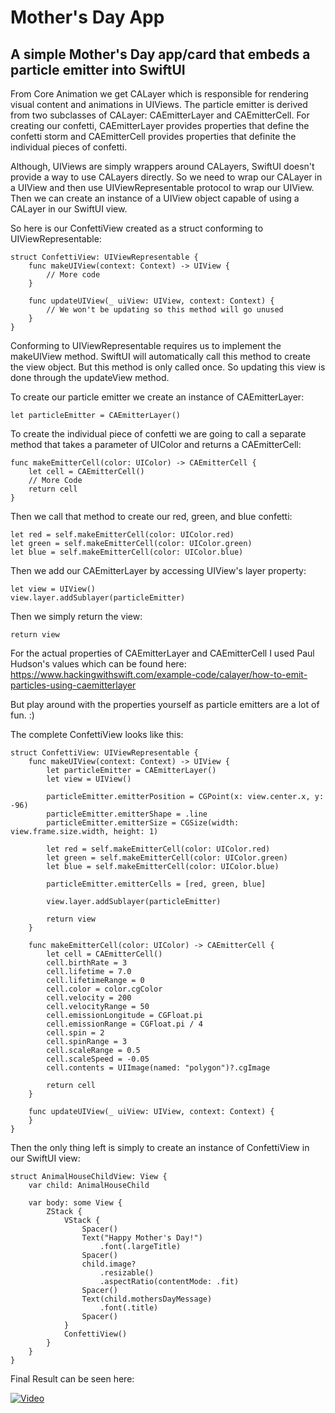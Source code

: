 # Mother's Day App
## A simple Mother's Day app/card that embeds a particle emitter into SwiftUI

From Core Animation we get CALayer which is responsible for rendering visual content and animations in UIViews. The particle emitter is derived from two subclasses of CALayer: CAEmitterLayer and CAEmitterCell. For creating our confetti, CAEmitterLayer provides properties that define the confetti storm and CAEmitterCell provides properties that definite the individual pieces of confetti. 

Although, UIViews are simply wrappers around CALayers, SwiftUI doesn't provide a way to use CALayers directly. So we need to wrap our CALayer in a UIView and then use UIViewRepresentable protocol to wrap our UIView. Then we can create an instance of a UIView object capable of using a CALayer in our SwiftUI view. 

So here is our ConfettiView created as a struct conforming to UIViewRepresentable:

    struct ConfettiView: UIViewRepresentable {
        func makeUIView(context: Context) -> UIView {
            // More code
        }

        func updateUIView(_ uiView: UIView, context: Context) {
            // We won't be updating so this method will go unused
        }
    }
    
Conforming to UIViewRepresentable requires us to implement the makeUIView method. SwiftUI will automatically call this method to create the view object. But this method is only called once. So updating this view is done through the updateView method.
  
To create our particle emitter we create an instance of CAEmitterLayer:

    let particleEmitter = CAEmitterLayer()

To create the individual piece of confetti we are going to call a separate method that takes a parameter of UIColor and returns a CAEmitterCell:

    func makeEmitterCell(color: UIColor) -> CAEmitterCell {
        let cell = CAEmitterCell()
        // More Code
        return cell
    }
      
Then we call that method to create our red, green, and blue confetti:

    let red = self.makeEmitterCell(color: UIColor.red)
    let green = self.makeEmitterCell(color: UIColor.green)
    let blue = self.makeEmitterCell(color: UIColor.blue)
  
Then we add our CAEmitterLayer by accessing UIView's layer property:

    let view = UIView()
    view.layer.addSublayer(particleEmitter)
  
Then we simply return the view:

    return view
    
For the actual properties of CAEmitterLayer and CAEmitterCell I used Paul Hudson's values which can be found here: https://www.hackingwithswift.com/example-code/calayer/how-to-emit-particles-using-caemitterlayer 

But play around with the properties yourself as particle emitters are a lot of fun. :) 

The complete ConfettiView looks like this: 
  
    struct ConfettiView: UIViewRepresentable {
        func makeUIView(context: Context) -> UIView {
            let particleEmitter = CAEmitterLayer()
            let view = UIView()

            particleEmitter.emitterPosition = CGPoint(x: view.center.x, y: -96)
            particleEmitter.emitterShape = .line
            particleEmitter.emitterSize = CGSize(width: view.frame.size.width, height: 1)

            let red = self.makeEmitterCell(color: UIColor.red)
            let green = self.makeEmitterCell(color: UIColor.green)
            let blue = self.makeEmitterCell(color: UIColor.blue)

            particleEmitter.emitterCells = [red, green, blue]

            view.layer.addSublayer(particleEmitter)

            return view
        }
    
        func makeEmitterCell(color: UIColor) -> CAEmitterCell {
            let cell = CAEmitterCell()
            cell.birthRate = 3
            cell.lifetime = 7.0
            cell.lifetimeRange = 0
            cell.color = color.cgColor
            cell.velocity = 200
            cell.velocityRange = 50
            cell.emissionLongitude = CGFloat.pi
            cell.emissionRange = CGFloat.pi / 4
            cell.spin = 2
            cell.spinRange = 3
            cell.scaleRange = 0.5
            cell.scaleSpeed = -0.05
            cell.contents = UIImage(named: "polygon")?.cgImage

            return cell
        }

        func updateUIView(_ uiView: UIView, context: Context) {
        }
    }
  
Then the only thing left is simply to create an instance of ConfettiView in our SwiftUI view:

    struct AnimalHouseChildView: View {
        var child: AnimalHouseChild
    
        var body: some View {
            ZStack {
                VStack {
                    Spacer()
                    Text("Happy Mother's Day!")
                        .font(.largeTitle)
                    Spacer()
                    child.image?
                        .resizable()
                        .aspectRatio(contentMode: .fit)
                    Spacer()
                    Text(child.mothersDayMessage)
                        .font(.title)
                    Spacer()
                }
                ConfettiView()
            }
        }
    }
 
Final Result can be seen here:

[![Video](http://img.youtube.com/vi/R9CEKy4DSoM/0.jpg)](https://youtu.be/R9CEKy4DSoM "Video")

